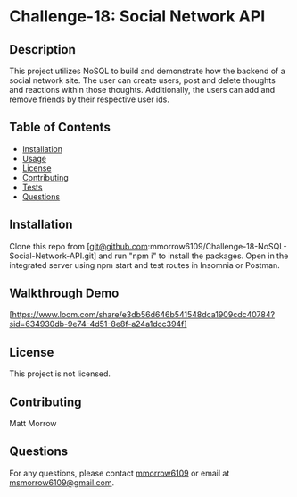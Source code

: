 
# Challenge-18: Social Network API

## Description
This project utilizes NoSQL to build and demonstrate how the backend of a social network site.  The user can create users, post and delete thoughts and reactions within those thoughts.  Additionally, the users can add and remove friends by their respective user ids.

## Table of Contents
- [Installation](#installation)
- [Usage](#usage)
- [License](#license)
- [Contributing](#contributing)
- [Tests](#tests)
- [Questions](#questions)

## Installation
Clone this repo from [git@github.com:mmorrow6109/Challenge-18-NoSQL-Social-Network-API.git] and run "npm i" to install the packages.  Open in the integrated server using npm start and test routes in Insomnia or Postman.

## Walkthrough Demo

[https://www.loom.com/share/e3db56d646b541548dca1909cdc40784?sid=634930db-9e74-4d51-8e8f-a24a1dcc394f]

## License
This project is not licensed.

## Contributing
Matt Morrow

## Questions
For any questions, please contact [mmorrow6109](https://github.com/mmorrow6109) or email at msmorrow6109@gmail.com.
